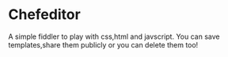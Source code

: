 Chefeditor
======

A simple fiddler to play with css,html and javscript. You can save templates,share them publicly or you can delete them too!
